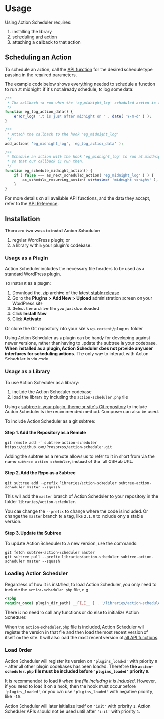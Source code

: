 # Usage

Using Action Scheduler requires:

1. installing the library
1. scheduling and action
1. attaching a callback to that action

## Scheduling an Action

To schedule an action, call the [API function](/api/) for the desired schedule type passing in the required parameters.

The example code below shows everything needed to schedule a function to run at midnight, if it's not already schedule, to log some data:

```php
/**
 * The callback to run when the 'eg_midnight_log' scheduled action is run.
 */
function eg_log_action_data() {
	error_log( 'It is just after midnight on ' . date( 'Y-m-d' ) );
}

/**
 * Attach the callback to the hook 'eg_midnight_log'
 */
add_action( 'eg_midnight_log', 'eg_log_action_data' );

/**
 * Schedule an action with the hook 'eg_midnight_log' to run at middnight each day
 * so that our callback is run then.
 */
function eg_schedule_midnight_action() {
	if ( false === as_next_scheduled_action( 'eg_midnight_log' ) ) {
		as_schedule_recurring_action( strtotime( 'midnight tonight' ), DAY_IN_SECONDS, 'eg_midnight_log' );
	}
}

```

For more details on all available API functions, and the data they accept, refer to the [API Reference](/api/).

## Installation

There are two ways to install Action Scheduler:

1. regular WordPress plugin; or
1. a library within your plugin's codebase.

### Usage as a Plugin

Action Scheduler includes the necessary file headers to be used as a standard WordPress plugin.

To install it as a plugin:

1. Download the .zip archive of the latest [stable release](https://github.com/Prospress/action-scheduler/releases)
1. Go to the **Plugins > Add New > Upload** administration screen on your WordPress site
1. Select the archive file you just downloaded
1. Click **Install Now**
1. Click **Activate**

Or clone the Git repository into your site's `wp-content/plugins` folder.

Using Action Scheduler as a plugin can be handy for developing against newer versions, rather than having to update the subtree in your codebase. **When installed as a plugin, Action Scheduler does not provide any user interfaces for scheduling actions**. The only way to interact with Action Scheduler is via code.

### Usage as a Library

To use Action Scheduler as a library:

1. include the Action Scheduler codebase
1. load the library by including the `action-scheduler.php` file

Using a [subtree in your plugin, theme or site's Git repository](https://www.atlassian.com/blog/git/alternatives-to-git-submodule-git-subtree) to include Action Scheduler is the recommended method. Composer can also be used.

To include Action Scheduler as a git subtree:

#### Step 1. Add the Repository as a Remote

```
git remote add -f subtree-action-scheduler https://github.com/Prospress/action-scheduler.git
```

Adding the subtree as a remote allows us to refer to it in short from via the name `subtree-action-scheduler`, instead of the full GitHub URL.

#### Step 2. Add the Repo as a Subtree

```
git subtree add --prefix libraries/action-scheduler subtree-action-scheduler master --squash
```

This will add the `master` branch of Action Scheduler to your repository in the folder `libraries/action-scheduler`.

You can change the `--prefix` to change where the code is included. Or change the `master` branch to a tag, like `2.1.0` to include only a stable version.

#### Step 3. Update the Subtree

To update Action Scheduler to a new version, use the commands:

```
git fetch subtree-action-scheduler master
git subtree pull --prefix libraries/action-scheduler subtree-action-scheduler master --squash
```

### Loading Action Scheduler

Regardless of how it is installed, to load Action Scheduler, you only need to include the `action-scheduler.php` file, e.g.

```php
<?php
require_once( plugin_dir_path( __FILE__ ) . '/libraries/action-scheduler/action-scheduler.php' );
```

There is no need to call any functions or do else to initialize Action Scheduler.

When the `action-scheduler.php` file is included, Action Scheduler will register the version in that file and then load the most recent version of itself on the site. It will also load the most recent version of [all API functions](https://github.com/prospress/action-scheduler#api-functions).

### Load Order

Action Scheduler will register its version on `'plugins_loaded'` with priority `0` - after all other plugin codebases has been loaded. Therefore **the `action-scheduler.php` file must be included before `'plugins_loaded'` priority `0`**.

It is recommended to load it _when the file including it is included_. However, if you need to load it on a hook, then the hook must occur before `'plugins_loaded'`, or you can use `'plugins_loaded'` with negative priority, like `-10`.

Action Scheduler will later initialize itself on `'init'` with priority `1`.  Action Scheduler APIs should not be used until after `'init'` with priority `1`.
